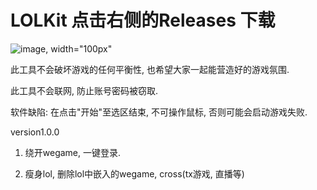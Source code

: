 # LOLKit 点击右侧的Releases 下载
![image,  width="100px"](https://user-images.githubusercontent.com/63570520/188358516-ed973c7a-3d80-4bdd-88c8-317f7cc6c8c5.png)

此工具不会破坏游戏的任何平衡性, 也希望大家一起能营造好的游戏氛围.

此工具不会联网, 防止账号密码被窃取.

软件缺陷: 在点击"开始"至选区结束, 不可操作鼠标, 否则可能会启动游戏失败.

version1.0.0

1. 绕开wegame, 一键登录.

2. 瘦身lol, 删除lol中嵌入的wegame, cross(tx游戏, 直播等)


